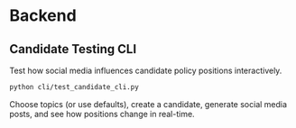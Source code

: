# Backend

## Candidate Testing CLI

Test how social media influences candidate policy positions interactively.

```bash
python cli/test_candidate_cli.py
```

Choose topics (or use defaults), create a candidate, generate social media posts, and see how positions change in real-time.
